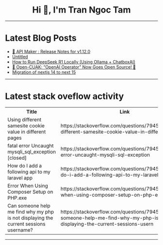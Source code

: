 <h1 align="center">Hi 👋, I'm Tran Ngoc Tam</h1>

---

# Latest Blog Posts 
<!-- BLOG-POST-LIST:START -->
- [🚀 API Maker : Release Notes for v1.12.0](https://dev.to/apimaker/api-maker-release-notes-for-v1120-aoe)
- [Untitled](https://dev.to/vishu_sharma_9f72e1a985f2/untitled-l17)
- [How to Run DeepSeek R1 Locally &lpar;Using Ollama + ChatboxAI&rpar;](https://dev.to/kbhatnagar/how-to-run-deepseek-r1-locally-using-ollama-chatboxai-4po9)
- [🤖 Open-CUAK: “OpenAI Operator” Now Goes Open Source! 👥](https://dev.to/key_lu_3fba4ab5cd50d0a933/open-cuak-openai-operator-now-goes-open-source-1cch)
- [Migration of nextjs 14 to next 15](https://dev.to/caresle/migration-of-nextjs-14-to-next-15-ij2)
<!-- BLOG-POST-LIST:END -->

---

# Latest stack oveflow activity
<table>
  <tr><th>Title</th><th>Link</th></tr>
  <!-- STACKOVERFLOW:START --><tr><td>Using different samesite cookie value in different pages</td><td>https://stackoverflow.com/questions/79453211/using-different-samesite-cookie-value-in-different-pages</td></tr><tr><td>fatal error Uncaught mysqli_sql_exception [closed]</td><td>https://stackoverflow.com/questions/79453181/fatal-error-uncaught-mysqli-sql-exception</td></tr><tr><td>How do I add a following api to my laravel app</td><td>https://stackoverflow.com/questions/79453131/how-do-i-add-a-following-api-to-my-laravel-app</td></tr><tr><td>Error When Using Composer Setup on PHP.exe</td><td>https://stackoverflow.com/questions/79453073/error-when-using-composer-setup-on-php-exe</td></tr><tr><td>Can someone help me find why my php is not displaying the current sessions username?</td><td>https://stackoverflow.com/questions/79453022/can-someone-help-me-find-why-my-php-is-not-displaying-the-current-sessions-usern</td></tr><!-- STACKOVERFLOW:END -->
</table>

---


